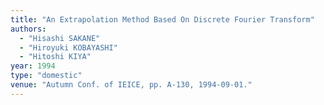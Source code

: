 ```yaml
---
title: "An Extrapolation Method Based On Discrete Fourier Transform"
authors:
  - "Hisashi SAKANE"
  - "Hiroyuki KOBAYASHI"
  - "Hitoshi KIYA"
year: 1994
type: "domestic"
venue: "Autumn Conf. of IEICE, pp. A-130, 1994-09-01."
---
```

